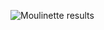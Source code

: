 ![Moulinette results](https://user-images.githubusercontent.com/50785239/75716911-725ef480-5cd0-11ea-996c-b5fd436c2de4.png)
